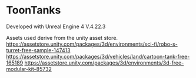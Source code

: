 # ToonTanks

Developed with Unreal Engine 4 V.4.22.3

Assets used derive from the unity asset store.
https://assetstore.unity.com/packages/3d/environments/sci-fi/robo-s-turret-free-sample-147413
https://assetstore.unity.com/packages/3d/vehicles/land/cartoon-tank-free-165189
https://assetstore.unity.com/packages/3d/environments/3d-free-modular-kit-85732